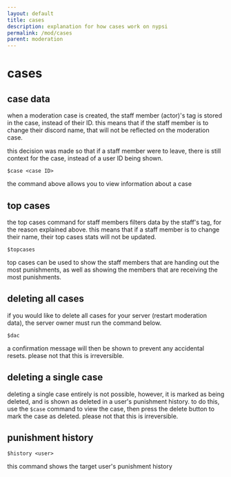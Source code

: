 ```yaml
---
layout: default
title: cases
description: explanation for how cases work on nypsi
permalink: /mod/cases
parent: moderation
---
```


# cases

## case data

when a moderation case is created, the staff member (actor)'s tag is stored in the case, instead of their ID. this means that if the staff member is to change their discord name, that will not be reflected on the moderation case.

this decision was made so that if a staff member were to leave, there is still context for the case, instead of a user ID being shown.

```
$case <case ID>
```

the command above allows you to view information about a case

## top cases

the top cases command for staff members filters data by the staff's tag, for the reason explained above. this means that if a staff member is to change their name, their top cases stats will not be updated.

```
$topcases
```

top cases can be used to show the staff members that are handing out the most punishments, as well as showing the members that are receiving the most punishments.

## deleting all cases

if you would like to delete all cases for your server (restart moderation data), the server owner must run the command below. 

```
$dac
```

a confirmation message will then be shown to prevent any accidental resets. please not that this is irreversible.

## deleting a single case

deleting a single case entirely is not possible, however, it is marked as being deleted, and is shown as deleted in a user's punishment history. to do this, use the `$case` command to view the case, then press the delete button to mark the case as deleted. please not that this is irreversible.

## punishment history

```
$history <user>
```

this command shows the target user's punishment history